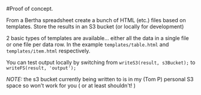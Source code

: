 #Proof of concept.

From a Bertha spreadsheet create a bunch of HTML (etc.) files based on templates. Store the results in an S3 bucket (or locally for development)

2 basic types of templates are available... either all the data in a single file or one file per data row. In the example `templates/table.html` and `templates/item.html` respectively.

You can test output locally by switching from `writeS3(result, s3Bucket);` to `writeFS(result, 'output');`

_NOTE:_ the s3 bucket currently being written to is in my (Tom P) personal S3 space so won't work for you ( or at least shouldn't! )